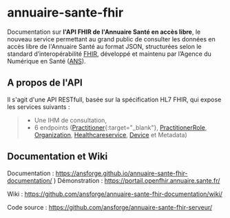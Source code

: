 # annuaire-sante-fhir 

Documentation sur <B>l'API FHIR de l'Annuaire Santé en accès libre</B>, le nouveau service permettant au grand public de consulter les données en accès libre de l'Annuaire Santé au format JSON, structurées selon le standard d’interopérabilité [FHIR](https://www.hl7.org/fhir/), développé et maintenu par l’Agence du Numérique en Santé ([ANS](https://esante.gouv.fr/)).

## A propos de l'API
Il s'agit d'une API RESTfull, basée sur la spécification HL7 FHIR, qui expose les services suivants : 
> - Une IHM de consultation, 
> - 6 endpoints ([Practitioner](https://www.hl7.org/fhir/practitioner.html){:target="_blank"}, [PractitionerRole](https://hl7.org/fhir/practitionerrole.html), [Organization](https://hl7.org/fhir/organization.html), [Healthcareservice](https://hl7.org/fhir/Healthcareservice.html), [Device](https://hl7.org/fhir/device.html) et Metadata)

## Documentation et Wiki
Documentation : https://ansforge.github.io/annuaire-sante-fhir-documentation/
)
Démonstration : https://portail.openfhir.annuaire.sante.fr/

Wiki : https://github.com/ansforge/annuaire-sante-fhir-documentation/wiki/

Code source : https://github.com/ansforge/annuaire-sante-fhir-serveur/
